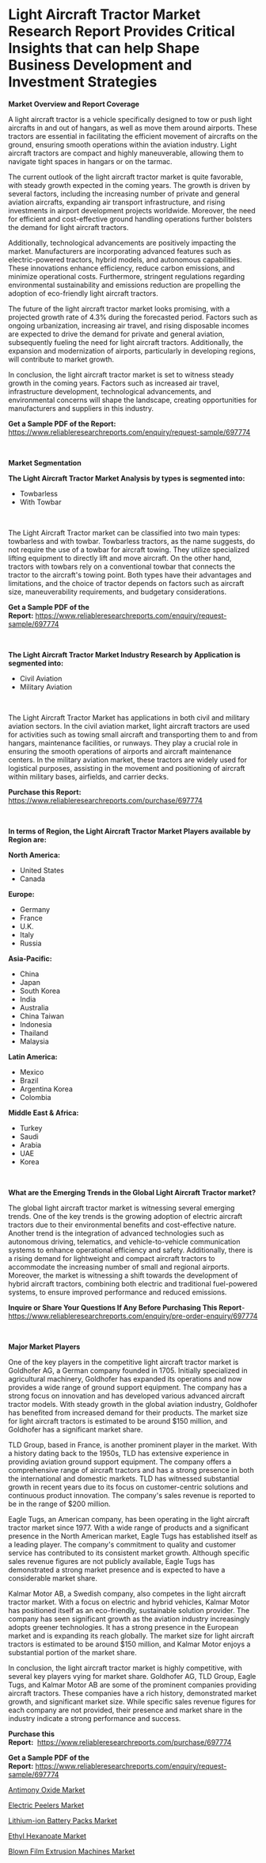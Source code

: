 <p><h1>Light Aircraft Tractor Market Research Report Provides Critical Insights that can help Shape Business Development and Investment Strategies</h1></p><p><strong>Market Overview and Report Coverage</strong></p>
<p><p>A light aircraft tractor is a vehicle specifically designed to tow or push light aircrafts in and out of hangars, as well as move them around airports. These tractors are essential in facilitating the efficient movement of aircrafts on the ground, ensuring smooth operations within the aviation industry. Light aircraft tractors are compact and highly maneuverable, allowing them to navigate tight spaces in hangars or on the tarmac.</p><p>The current outlook of the light aircraft tractor market is quite favorable, with steady growth expected in the coming years. The growth is driven by several factors, including the increasing number of private and general aviation aircrafts, expanding air transport infrastructure, and rising investments in airport development projects worldwide. Moreover, the need for efficient and cost-effective ground handling operations further bolsters the demand for light aircraft tractors.</p><p>Additionally, technological advancements are positively impacting the market. Manufacturers are incorporating advanced features such as electric-powered tractors, hybrid models, and autonomous capabilities. These innovations enhance efficiency, reduce carbon emissions, and minimize operational costs. Furthermore, stringent regulations regarding environmental sustainability and emissions reduction are propelling the adoption of eco-friendly light aircraft tractors.</p><p>The future of the light aircraft tractor market looks promising, with a projected growth rate of 4.3% during the forecasted period. Factors such as ongoing urbanization, increasing air travel, and rising disposable incomes are expected to drive the demand for private and general aviation, subsequently fueling the need for light aircraft tractors. Additionally, the expansion and modernization of airports, particularly in developing regions, will contribute to market growth.</p><p>In conclusion, the light aircraft tractor market is set to witness steady growth in the coming years. Factors such as increased air travel, infrastructure development, technological advancements, and environmental concerns will shape the landscape, creating opportunities for manufacturers and suppliers in this industry.</p></p>
<p><strong>Get a Sample PDF of the Report:</strong> <a href="https://www.reliableresearchreports.com/enquiry/request-sample/697774">https://www.reliableresearchreports.com/enquiry/request-sample/697774</a></p>
<p>&nbsp;</p>
<p><strong>Market Segmentation</strong></p>
<p><strong>The Light Aircraft Tractor Market Analysis by types is segmented into:</strong></p>
<p><ul><li>Towbarless</li><li>With Towbar</li></ul></p>
<p>&nbsp;</p>
<p><p>The Light Aircraft Tractor market can be classified into two main types: towbarless and with towbar. Towbarless tractors, as the name suggests, do not require the use of a towbar for aircraft towing. They utilize specialized lifting equipment to directly lift and move aircraft. On the other hand, tractors with towbars rely on a conventional towbar that connects the tractor to the aircraft's towing point. Both types have their advantages and limitations, and the choice of tractor depends on factors such as aircraft size, maneuverability requirements, and budgetary considerations.</p></p>
<p><strong>Get a Sample PDF of the Report:</strong>&nbsp;<a href="https://www.reliableresearchreports.com/enquiry/request-sample/697774">https://www.reliableresearchreports.com/enquiry/request-sample/697774</a></p>
<p>&nbsp;</p>
<p><strong>The Light Aircraft Tractor Market Industry Research by Application is segmented into:</strong></p>
<p><ul><li>Civil Aviation</li><li>Military Aviation</li></ul></p>
<p>&nbsp;</p>
<p><p>The Light Aircraft Tractor Market has applications in both civil and military aviation sectors. In the civil aviation market, light aircraft tractors are used for activities such as towing small aircraft and transporting them to and from hangars, maintenance facilities, or runways. They play a crucial role in ensuring the smooth operations of airports and aircraft maintenance centers. In the military aviation market, these tractors are widely used for logistical purposes, assisting in the movement and positioning of aircraft within military bases, airfields, and carrier decks.</p></p>
<p><strong>Purchase this Report:</strong>&nbsp; <a href="https://www.reliableresearchreports.com/purchase/697774">https://www.reliableresearchreports.com/purchase/697774</a></p>
<p>&nbsp;</p>
<p><strong>In terms of Region, the Light Aircraft Tractor Market Players available by Region are:</strong></p>
<p>
    <p> <strong> North America: </strong>
        <ul>
            <li>United States</li>
            <li>Canada</li>
        </ul>
        </p> 
    <p> <strong> Europe: </strong>
        <ul>
            <li>Germany</li>
            <li>France</li>
            <li>U.K.</li>
            <li>Italy</li>
            <li>Russia</li>
        </ul>
        </p> 
    <p> <strong> Asia-Pacific: </strong>
        <ul>
            <li>China</li>
            <li>Japan</li>
            <li>South Korea</li>
            <li>India</li>
            <li>Australia</li>
            <li>China Taiwan</li>
            <li>Indonesia</li>
            <li>Thailand</li>
            <li>Malaysia</li>
        </ul>
        </p> 
    <p> <strong> Latin America: </strong>
        <ul>
            <li>Mexico</li>
            <li>Brazil</li>
            <li>Argentina Korea</li>
            <li>Colombia</li>
        </ul>
        </p> 
    <p> <strong> Middle East & Africa: </strong>
        <ul>
            <li>Turkey</li>
            <li>Saudi</li>
            <li>Arabia</li>
            <li>UAE</li>
            <li>Korea</li>
        </ul>
    </p>
    </p>
<p>&nbsp;</p>
<p><strong>What are the Emerging Trends in the Global Light Aircraft Tractor market?</strong></p>
<p><p>The global light aircraft tractor market is witnessing several emerging trends. One of the key trends is the growing adoption of electric aircraft tractors due to their environmental benefits and cost-effective nature. Another trend is the integration of advanced technologies such as autonomous driving, telematics, and vehicle-to-vehicle communication systems to enhance operational efficiency and safety. Additionally, there is a rising demand for lightweight and compact aircraft tractors to accommodate the increasing number of small and regional airports. Moreover, the market is witnessing a shift towards the development of hybrid aircraft tractors, combining both electric and traditional fuel-powered systems, to ensure improved performance and reduced emissions.</p></p>
<p><strong>Inquire or Share Your Questions If Any Before Purchasing This Report</strong>- <a href="https://www.reliableresearchreports.com/enquiry/pre-order-enquiry/697774">https://www.reliableresearchreports.com/enquiry/pre-order-enquiry/697774</a></p>
<p>&nbsp;</p>
<p><strong>Major Market Players</strong></p>
<p><p>One of the key players in the competitive light aircraft tractor market is Goldhofer AG, a German company founded in 1705. Initially specialized in agricultural machinery, Goldhofer has expanded its operations and now provides a wide range of ground support equipment. The company has a strong focus on innovation and has developed various advanced aircraft tractor models. With steady growth in the global aviation industry, Goldhofer has benefited from increased demand for their products. The market size for light aircraft tractors is estimated to be around $150 million, and Goldhofer has a significant market share.</p><p>TLD Group, based in France, is another prominent player in the market. With a history dating back to the 1950s, TLD has extensive experience in providing aviation ground support equipment. The company offers a comprehensive range of aircraft tractors and has a strong presence in both the international and domestic markets. TLD has witnessed substantial growth in recent years due to its focus on customer-centric solutions and continuous product innovation. The company's sales revenue is reported to be in the range of $200 million.</p><p>Eagle Tugs, an American company, has been operating in the light aircraft tractor market since 1977. With a wide range of products and a significant presence in the North American market, Eagle Tugs has established itself as a leading player. The company's commitment to quality and customer service has contributed to its consistent market growth. Although specific sales revenue figures are not publicly available, Eagle Tugs has demonstrated a strong market presence and is expected to have a considerable market share.</p><p>Kalmar Motor AB, a Swedish company, also competes in the light aircraft tractor market. With a focus on electric and hybrid vehicles, Kalmar Motor has positioned itself as an eco-friendly, sustainable solution provider. The company has seen significant growth as the aviation industry increasingly adopts greener technologies. It has a strong presence in the European market and is expanding its reach globally. The market size for light aircraft tractors is estimated to be around $150 million, and Kalmar Motor enjoys a substantial portion of the market share.</p><p>In conclusion, the light aircraft tractor market is highly competitive, with several key players vying for market share. Goldhofer AG, TLD Group, Eagle Tugs, and Kalmar Motor AB are some of the prominent companies providing aircraft tractors. These companies have a rich history, demonstrated market growth, and significant market size. While specific sales revenue figures for each company are not provided, their presence and market share in the industry indicate a strong performance and success.</p></p>
<p><strong>Purchase this Report:</strong>&nbsp;&nbsp;<a href="https://www.reliableresearchreports.com/purchase/697774">https://www.reliableresearchreports.com/purchase/697774</a></p>
<p></p>
<p><strong>Get a Sample PDF of the Report:</strong>&nbsp;<a href="https://www.reliableresearchreports.com/enquiry/request-sample/697774">https://www.reliableresearchreports.com/enquiry/request-sample/697774</a></p>
<p><p><a href="https://medium.com/@vincentalvarez1980/antimony-oxide-market-size-growth-forecast-2023-2030-583fb17a014e">Antimony Oxide Market</a></p><p><a href="https://www.linkedin.com/pulse/decoding-electric-peelers-market-deep-dive-latest-trends-zm7pc/">Electric Peelers Market</a></p><p><a href="https://github.com/JameTravis/Market-Research-Report-List-2/blob/main/lithium-ion-battery-packs-market.md">Lithium-ion Battery Packs Market</a></p><p><a href="https://medium.com/@dennismurphy47/ethyl-hexanoate-market-size-growth-forecast-2023-2030-dfe1eadcd62d">Ethyl Hexanoate Market</a></p><p><a href="https://www.linkedin.com/pulse/blown-film-extrusion-machines-market-size-share-amp-trends-qsree/">Blown Film Extrusion Machines Market</a></p></p>